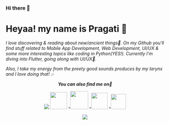 ### Hi there 👋

# Heyaa! my name is Pragati 🌼
<i>I love discovering & reading about new/ancient things🐣. On my Github you'll find stuff related to Mobile App Development, Web Development, UI/UX & some more interesting topics like coding in Python(YES!). Currently I'm diving into Flutter, going along with UI/UX🖤.</i>

<i> Also, I take my energy from the preety good sounds produces by my larynx and I love doing that! 🎶
  
  
  
<p align="center"><b><i>You can also find me on👀</p>

<p align="center"><a href="https://www.linkedin.com/in/erpragatisingh/"> <img src="https://img.icons8.com/nolan/54/linkedin.png"/></a>
<a href="https://dev.to/erpragatisingh"><img src="https://lh3.googleusercontent.com/mmiuKzIq5YPFyjrfFsiNqeGuJY-Rp6wVvE8kus6vuunOnqInN16GTCCUX1937vEbKw" width = 54/></a>
-<a href="https://rive.app/a/Shivani/files/recent/all"><img src="https://cdn-images-1.medium.com/max/1200/1*GclXpt2PvjY4I2uOO8lahw.png" width = 57/></a>
-<a href="https://dribbble.com/singhshivani"><img src="https://img.icons8.com/offices/55/000000/dribbble.png" width = 52 /></a>
-<a href="https://www.uplabs.com/singhshivani"><img src="https://s3.amazonaws.com/assets.materialup.com/challenges/media/000/000/264/preview/Uplabs_Logo.png?1583272811" width = 48/></a> </p>

<p align="center"><img src="https://github-readme-stats.vercel.app/api?username=erpragatisingh&show_icons=true&title_color=FAF0CA&icon_color=FAF0CA&text_color=fff&bg_color=080926">


<!--
**erpragatisingh/erpragatisingh** is a ✨ _special_ ✨ repository because its `README.md` (this file) appears on your GitHub profile.

Here are some ideas to get you started:

 - 🔭 I’m currently working on ...
- 🌱 I’m currently learning ...
- 👯 I’m looking to collaborate on ...
- 🤔 I’m looking for help with ...
- 💬 Ask me about ...
- 📫 How to reach me: ...
- 😄 Pronouns: ...
- ⚡ Fun fact: ...
-->
